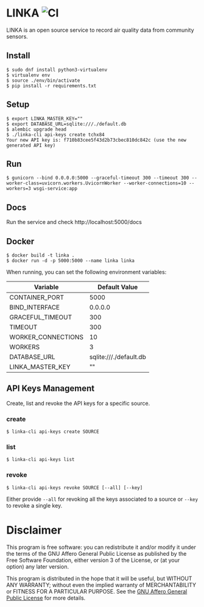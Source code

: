 # LINKA ![CI](https://github.com/tchx84/linka/workflows/CI/badge.svg)

LINKA is an open source service to record air quality data from community sensors.

## Install

```
$ sudo dnf install python3-virtualenv
$ virtualenv env
$ source ./env/bin/activate
$ pip install -r requirements.txt
```

## Setup

```
$ export LINKA_MASTER_KEY=""
$ export DATABASE_URL=sqlite:///./default.db
$ alembic upgrade head
$ ./linka-cli api-keys create tchx84
Your new API key is: f710b83cee5f43d2b73cbec810dc842c (use the new generated API key)
```

## Run

```
$ gunicorn --bind 0.0.0.0:5000 --graceful-timeout 300 --timeout 300 --worker-class=uvicorn.workers.UvicornWorker --worker-connections=10 --workers=3 wsgi-service:app
```

## Docs

Run the service and check http://localhost:5000/docs

## Docker

```
$ docker build -t linka .
$ docker run -d -p 5000:5000 --name linka linka
```

When running, you can set the following environment variables:

| Variable           | Default Value               |
|--------------------|-----------------------------|
| CONTAINER_PORT     | 5000                        |
| BIND_INTERFACE     | 0.0.0.0                     |
| GRACEFUL_TIMEOUT   | 300                         |
| TIMEOUT            | 300                         |
| WORKER_CONNECTIONS | 10                          |
| WORKERS            | 3                           |
| DATABASE_URL       | sqlite:///./default.db      |
| LINKA_MASTER_KEY   | ""                          |

## API Keys Management
Create, list and revoke the API keys for a specific source.

### create
`$ linka-cli api-keys create SOURCE`

### list
`$ linka-cli api-keys list`

### revoke
`$ linka-cli api-keys revoke SOURCE [--all] [--key]`

Either provide `--all` for revoking all the keys associated to a source or `--key` to revoke a single key.

# Disclaimer

This program is free software: you can redistribute it and/or modify it under the terms of the GNU Affero General Public License as published by the Free Software Foundation, either version 3 of the License, or (at your option) any later version.

This program is distributed in the hope that it will be useful, but WITHOUT ANY WARRANTY; without even the implied warranty of MERCHANTABILITY or FITNESS FOR A PARTICULAR PURPOSE. See the [GNU Affero General Public License](COPYING) for more details.
